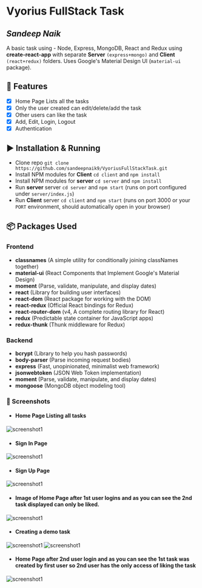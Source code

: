# Vyorius FullStack Task
## _Sandeep Naik_
A basic task using - Node, Express, MongoDB, React and Redux using **create-react-app** with separate **Server** `(express+mongo)` and **Client** `(react+redux)` folders. Uses Google's Material Design UI (`material-ui` package).


## 📝 Features
- [x] Home Page Lists all the tasks
- [x] Only the user created can edit/delete/add the task
- [x] Other users can like the task
- [x] Add, Edit, Login, Logout
- [x] Authentication

## ▶️  Installation & Running
- Clone repo `git clone https://github.com/sandeepnaik9/VyoriusFullStackTask.git`
- Install NPM modules for **Client** `cd client` and `npm install`
- Install NPM modules for **server** `cd server` and `npm install`
- Run **server** server `cd server` and `npm start` (runs on port configured under `server/index.js`)
- Run **Client** server `cd client` and `npm start` (runs on port 3000 or your `PORT` environment, should automatically open in your browser)

## 📦 Packages Used

### Frontend
- **classnames** (A simple utility for conditionally joining classNames together)
- **material-ui** (React Components that Implement Google's Material Design)
- **moment** (Parse, validate, manipulate, and display dates)
- **react** (Library for building user interfaces)
- **react-dom** (React package for working with the DOM)
- **react-redux** (Official React bindings for Redux)
- **react-router-dom** (v4, A complete routing library for React)
- **redux** (Predictable state container for JavaScript apps)
- **redux-thunk** (Thunk middleware for Redux)

### Backend
- **bcrypt** (Library to help you hash passwords)
- **body-parser** (Parse incoming request bodies)
- **express** (Fast, unopinionated, minimalist web framework)
- **jsonwebtoken** (JSON Web Token implementation)
- **moment** (Parse, validate, manipulate, and display dates)
- **mongoose** (MongoDB object modeling tool)
### 📸 Screenshots
- #### Home Page Listing all tasks
![screenshot1](https://github.com/sandeepnaik9/VyoriusFullStackTask/blob/master/images/pic1.PNG)
- #### Sign In Page
![screenshot1](https://github.com/sandeepnaik9/VyoriusFullStackTask/blob/master/images/pic2.PNG)
- #### Sign Up Page
![screenshot1](https://github.com/sandeepnaik9/VyoriusFullStackTask/blob/master/images/pic3.PNG)
- #### Image of Home Page after 1st user logins and as you can see the 2nd task displayed can only be liked.
![screenshot1](https://github.com/sandeepnaik9/VyoriusFullStackTask/blob/master/images/pic4.PNG)
- #### Creating a demo task
![screenshot1](https://github.com/sandeepnaik9/VyoriusFullStackTask/blob/master/images/pic7.PNG)
![screenshot1](https://github.com/sandeepnaik9/VyoriusFullStackTask/blob/master/images/pic5.PNG)
- #### Home Page after 2nd user login and as you can see the 1st task was created by first user so 2nd user has the only access of liking the task
![screenshot1](https://github.com/sandeepnaik9/VyoriusFullStackTask/blob/master/images/pic6.PNG)



